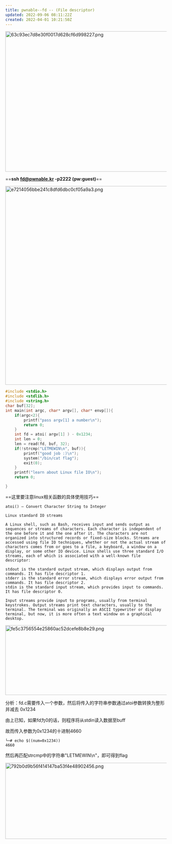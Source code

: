 ```yaml
---
title: pwnable--fd -- (File descriptor)
updated: 2022-09-06 08:11:22Z
created: 2022-04-01 10:21:50Z
---
```


<img src="https://cdn.jsdelivr.net/gh/DarkLord-W/CloudImages@main/images/63c93ec7d8e30f0017d628cf6d998227.png" alt="63c93ec7d8e30f0017d628cf6d998227.png" width="668" height="439" class="jop-noMdConv">

==**ssh fd@pwnable.kr -p2222 (pw:guest)**==

<img src="https://cdn.jsdelivr.net/gh/DarkLord-W/CloudImages@main/images/e7214056bbe241c8dfd6dbc0cf05a9a3.png" alt="e7214056bbe241c8dfd6dbc0cf05a9a3.png" width="617" height="621" class="jop-noMdConv">

```c
#include <stdio.h>
#include <stdlib.h>
#include <string.h>
char buf[32];
int main(int argc, char* argv[], char* envp[]){
    if(argc<2){
        printf("pass argv[1] a number\n");
        return 0;
    }
    int fd = atoi( argv[1] ) - 0x1234;
    int len = 0;
    len = read(fd, buf, 32);
    if(!strcmp("LETMEWIN\n", buf)){
        printf("good job :)\n");
        system("/bin/cat flag");
        exit(0);
    }
    printf("learn about Linux file IO\n");
    return 0;

}
```

==这里要注意linux相关函数的具体使用技巧==

```
atoi() — Convert Character String to Integer
```

```
Linux standard IO streams

A Linux shell, such as Bash, receives input and sends output as sequences or streams of characters. Each character is independent of the one before it and the one after it. The characters are not organized into structured records or fixed-size blocks. Streams are accessed using file IO techniques, whether or not the actual stream of characters comes from or goes to a file, a keyboard, a window on a display, or some other IO device. Linux shells use three standard I/O streams, each of which is associated with a well-known file descriptor:

stdout is the standard output stream, which displays output from commands. It has file descriptor 1.
stderr is the standard error stream, which displays error output from commands. It has file descriptor 2.
stdin is the standard input stream, which provides input to commands. It has file descriptor 0.

Input streams provide input to programs, usually from terminal keystrokes. Output streams print text characters, usually to the terminal. The terminal was originally an ASCII typewriter or display terminal, but now, it is more often a text window on a graphical desktop.
```

<img src="https://cdn.jsdelivr.net/gh/DarkLord-W/CloudImages@main/images/fe5c3756554e25860ac52dcefe8b8e29.png" alt="fe5c3756554e25860ac52dcefe8b8e29.png" width="793" height="218" class="jop-noMdConv">

分析：fd.c需要传入一个参数，然后将传入的字符串参数通过atoi参数转换为整形并减去 0x1234

由上已知，如果fd为0的话，则程序将从stdin读入数据至buff

故而传入参数为0x1234的十进制4660

```shell
└─# echo $((num=0x1234))
4660
```

然后再匹配strcmp中的字符串"LETMEWIN\\n"，即可得到flag

<img src="https://cdn.jsdelivr.net/gh/DarkLord-W/CloudImages@main/images/792b0d9b56f414147ba53f4e48902456.png" alt="792b0d9b56f414147ba53f4e48902456.png" width="634" height="238">